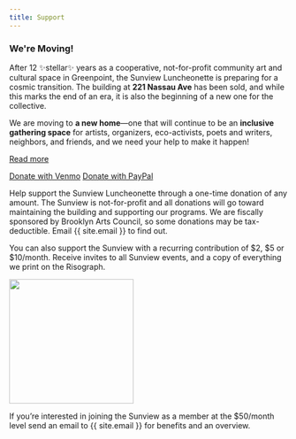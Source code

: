 ```yaml
---
title: Support
---
```


<section class="homepage-announcement">
  <h3>We're Moving!</h3>
  <p>
    After 12 ✨stellar✨ years as a cooperative, not-for-profit community art and
    cultural space in Greenpoint, the Sunview Luncheonette is preparing for a
    cosmic transition. The building at <strong>221 Nassau Ave</strong> has been
    sold, and while this marks the end of an era, it is also the beginning of a
    new one for the collective.
  </p>
  <p>
    We are moving to <strong>a new home</strong>—one that will continue to be an
    <strong>inclusive gathering space</strong> for artists, organizers,
    eco-activists, poets and writers, neighbors, and friends, and we need your
    help to make it happen!
  </p>
  <p>
    <a href="/help-us-move">Read more</a>
  </p>
  <div class="donate-buttons">
    <a class="button-link" href="https://account.venmo.com/u/sunview-luncheonette" target="_blank">Donate with Venmo</a>
    <a class="button-link" href="https://www.paypal.com/paypalme/thesunview" target="_blank">
      Donate with PayPal
    </a>
  </div>
</section>

Help support the Sunview Luncheonette through a one-time donation of any
amount.  The Sunview is not-for-profit and all donations will go toward
maintaining the building and supporting our programs. We are fiscally sponsored
by Brooklyn Arts Council, so some donations may be tax-deductible. Email {{
site.email }} to find out.

You can also support the Sunview with a recurring contribution of $2, $5 or
$10/month.  Receive invites to all Sunview events, and a copy of everything we
print on the Risograph.

<a href="https://withfriends.co/Sunview_Luncheonette/join?utm_campaign=wf-websitelink">
  <img src="https://danjg53usxhfc.cloudfront.net/api/embed-btn.svg" width="225"/>
</a>
<script type="text/javascript" src="https://danjg53usxhfc.cloudfront.net/api/wf-embed-btn.js?b=Sunview_Luncheonette"></script>


If you’re interested in joining the Sunview as a member at the $50/month level
send an email to {{ site.email }} for benefits and an overview.

